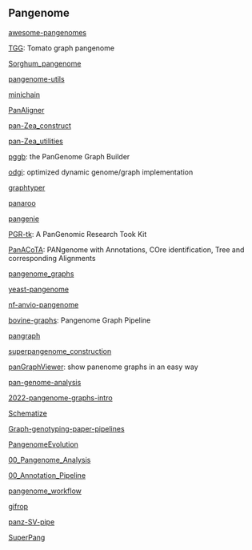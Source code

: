 ## Pangenome

[awesome-pangenomes](https://github.com/colindaven/awesome-pangenomes)

[TGG](https://github.com/YaoZhou89/TGG): Tomato graph pangenome

[Sorghum_pangenome](https://github.com/xujiabao507/Sorghum_pangenome)

[pangenome-utils](https://github.com/wwliao/pangenome-utils)

[minichain](https://github.com/at-cg/minichain)

[PanAligner](https://github.com/at-cg/PanAligner)

[pan-Zea_construct](https://github.com/songtaogui/pan-Zea_construct)

[pan-Zea_utilities](https://github.com/songtaogui/pan-Zea_utilities)

[pggb](https://github.com/pangenome/pggb): the PanGenome Graph Builder

[odgi](https://github.com/pangenome/odgi): optimized dynamic genome/graph implementation

[graphtyper](https://github.com/DecodeGenetics/graphtyper)

[panaroo](https://github.com/gtonkinhill/panaroo)

[pangenie](https://github.com/eblerjana/pangenie)

[PGR-tk](https://github.com/GeneDx/pgr-tk): A PanGenomic Research Took Kit

[PanACoTA](https://github.com/gem-pasteur/PanACoTA): PANgenome with Annotations, COre identification, Tree and corresponding Alignments

[pangenome_graphs](https://github.com/aswarren/pangenome_graphs)

[yeast-pangenome](https://github.com/ekg/yeast-pangenome)

[nf-anvio-pangenome](https://github.com/FredHutch/nf-anvio-pangenome)

[bovine-graphs](https://github.com/AnimalGenomicsETH/bovine-graphs): Pangenome Graph Pipeline

[pangraph](https://github.com/neherlab/pangraph)

[superpangenome_construction](https://github.com/AnimalGenomicsETH/superpangenome_construction)

[panGraphViewer](https://github.com/TF-Chan-Lab/panGraphViewer): show panenome graphs in an easy way

[pan-genome-analysis](https://github.com/neherlab/pan-genome-analysis)

[2022-pangenome-graphs-intro](https://github.com/rchikhi/2022-pangenome-graphs-intro)

[Schematize](https://github.com/graph-genome/Schematize)

[Graph-genotyping-paper-pipelines](https://github.com/danangcrysnanto/Graph-genotyping-paper-pipelines)

[PangenomeEvolution](https://github.com/dongyawu/PangenomeEvolution)

[00_Pangenome_Analysis](https://github.com/rotheconrad/00_Pangenome_Analysis)

[00_Annotation_Pipeline](https://github.com/rotheconrad/00_Annotation_Pipeline)

[pangenome_workflow](https://github.com/444thLiao/pangenome_workflow)

[gifrop](https://github.com/Jtrachsel/gifrop)

[panz-SV-pipe](https://github.com/songtaogui/panz-SV-pipe)

[SuperPang](https://github.com/fpusan/SuperPang)


